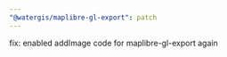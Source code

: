 ```yaml
---
"@watergis/maplibre-gl-export": patch
---
```


fix: enabled addImage code for maplibre-gl-export again
